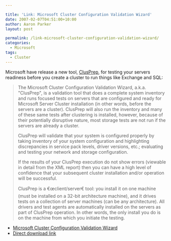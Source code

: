 ```yaml
---

title: 'Link: Microsoft Cluster Configuration Validation Wizard'
date: 2007-02-07T04:51:00+10:00
author: Aaron Parker
layout: post

permalink: /link-microsoft-cluster-configuration-validation-wizard/
categories:
  - Microsoft
tags:
  - Cluster
---
```

Microsoft have release a new tool, [ClusPrep](http://www.google.com.au/search?hl=en&q=clusprep&meta=), for testing your servers readiness before you create a cluster to run things like Exchange and SQL:

> The Microsoft Cluster Configuration Validation Wizard, a.k.a. "ClusPrep", is a validation tool that does a complete system inventory and runs focused tests on servers that are configured and ready for Microsoft Server Cluster installation (in other words, before the servers are a cluster). ClusPrep will also run the inventory and many of these same tests after clustering is installed, however, because of their potentially disruptive nature, most storage tests are not run if the servers are already a cluster.
> 
> ClusPrep will validate that your system is configured properly by taking inventory of your system configuration and highlighting discrepancies in service pack levels, driver versions, etc.; evaluating and testing your network and storage configuration.
> 
> If the results of your ClusPrep execution do not show errors (viewable in detail from the XML report) then you can have a high level of confidence that your subsequent cluster installation and/or operation will be successful.
> 
> ClusPrep is a €œclient/server€ tool: you install it on one machine (must be installed on a 32-bit architecture machine), and it drives tests on a collection of server machines (can be any architecture). All drivers and test agents are automatically installed on the servers as part of ClusPrep operation. In other words, the only install you do is on the machine from which you initiate the testing.

  * [Microsoft Cluster Configuration Validation Wizard](http://www.microsoft.com/downloads/details.aspx?FamilyID=bf9eb3a7-fb91-4691-9c16-553604265c31&DisplayLang=en)
  * [Direct download link](http://www.microsoft.com/downloads/info.aspx?na=90&p=&SrcDisplayLang=en&SrcCategoryId=&SrcFamilyId=bf9eb3a7-fb91-4691-9c16-553604265c31&u=http%3a%2f%2fdownload.microsoft.com%2fdownload%2f1%2fc%2f4%2f1c4c42f1-886e-4b1e-8ab4-856a87dd4592%2fclusprep.exe)

